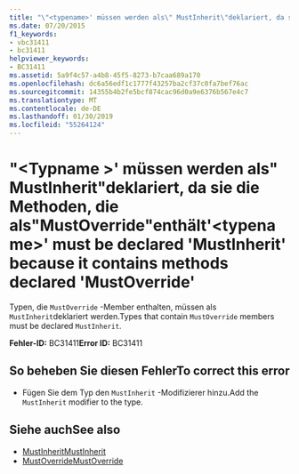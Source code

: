 ```yaml
---
title: "\"<typename>' müssen werden als\" MustInherit\"deklariert, da sie die Methoden, die als\"MustOverride\"enthält"
ms.date: 07/20/2015
f1_keywords:
- vbc31411
- bc31411
helpviewer_keywords:
- BC31411
ms.assetid: 5a9f4c57-a4b8-45f5-8273-b7caa689a170
ms.openlocfilehash: dc6a56edf1c1777f43257ba2cf37c0fa7bef76ac
ms.sourcegitcommit: 14355b4b2fe5bcf874cac96d0a9e6376b567e4c7
ms.translationtype: MT
ms.contentlocale: de-DE
ms.lasthandoff: 01/30/2019
ms.locfileid: "55264124"
---
```

# <a name="typename-must-be-declared-mustinherit-because-it-contains-methods-declared-mustoverride"></a><span data-ttu-id="9c446-102">"\<Typname >' müssen werden als" MustInherit"deklariert, da sie die Methoden, die als"MustOverride"enthält</span><span class="sxs-lookup"><span data-stu-id="9c446-102">'\<typename>' must be declared 'MustInherit' because it contains methods declared 'MustOverride'</span></span>
<span data-ttu-id="9c446-103">Typen, die `MustOverride` -Member enthalten, müssen als `MustInherit`deklariert werden.</span><span class="sxs-lookup"><span data-stu-id="9c446-103">Types that contain `MustOverride` members must be declared `MustInherit`.</span></span>  
  
 <span data-ttu-id="9c446-104">**Fehler-ID:** BC31411</span><span class="sxs-lookup"><span data-stu-id="9c446-104">**Error ID:** BC31411</span></span>  
  
## <a name="to-correct-this-error"></a><span data-ttu-id="9c446-105">So beheben Sie diesen Fehler</span><span class="sxs-lookup"><span data-stu-id="9c446-105">To correct this error</span></span>  
  
-   <span data-ttu-id="9c446-106">Fügen Sie dem Typ den `MustInherit` -Modifizierer hinzu.</span><span class="sxs-lookup"><span data-stu-id="9c446-106">Add the `MustInherit` modifier to the type.</span></span>  
  
## <a name="see-also"></a><span data-ttu-id="9c446-107">Siehe auch</span><span class="sxs-lookup"><span data-stu-id="9c446-107">See also</span></span>
- [<span data-ttu-id="9c446-108">MustInherit</span><span class="sxs-lookup"><span data-stu-id="9c446-108">MustInherit</span></span>](../../visual-basic/language-reference/modifiers/mustinherit.md)
- [<span data-ttu-id="9c446-109">MustOverride</span><span class="sxs-lookup"><span data-stu-id="9c446-109">MustOverride</span></span>](../../visual-basic/language-reference/modifiers/mustoverride.md)
